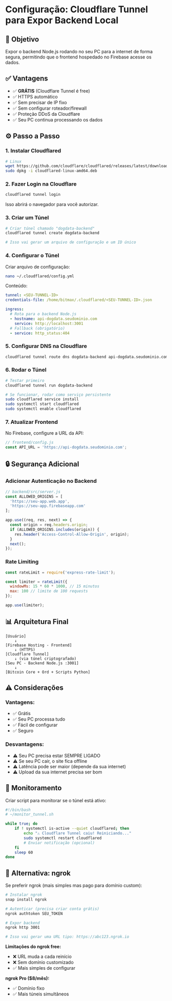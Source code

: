 # Configuração: Cloudflare Tunnel para Expor Backend Local

## 🎯 Objetivo
Expor o backend Node.js rodando no seu PC para a internet de forma segura, permitindo que o frontend hospedado no Firebase acesse os dados.

## ✅ Vantagens
- ✅ **GRÁTIS** (Cloudflare Tunnel é free)
- ✅ HTTPS automático
- ✅ Sem precisar de IP fixo
- ✅ Sem configurar roteador/firewall
- ✅ Proteção DDoS da Cloudflare
- ✅ Seu PC continua processando os dados

## ⚙️ Passo a Passo

### 1. Instalar Cloudflared
```bash
# Linux
wget https://github.com/cloudflare/cloudflared/releases/latest/download/cloudflared-linux-amd64.deb
sudo dpkg -i cloudflared-linux-amd64.deb
```

### 2. Fazer Login na Cloudflare
```bash
cloudflared tunnel login
```
Isso abrirá o navegador para você autorizar.

### 3. Criar um Túnel
```bash
# Criar túnel chamado "dogdata-backend"
cloudflared tunnel create dogdata-backend

# Isso vai gerar um arquivo de configuração e um ID único
```

### 4. Configurar o Túnel
Criar arquivo de configuração:

```bash
nano ~/.cloudflared/config.yml
```

Conteúdo:
```yaml
tunnel: <SEU-TUNNEL-ID>
credentials-file: /home/bitmax/.cloudflared/<SEU-TUNNEL-ID>.json

ingress:
  # Rota para o backend Node.js
  - hostname: api-dogdata.seudominio.com
    service: http://localhost:3001
  # Fallback (obrigatório)
  - service: http_status:404
```

### 5. Configurar DNS na Cloudflare
```bash
cloudflared tunnel route dns dogdata-backend api-dogdata.seudominio.com
```

### 6. Rodar o Túnel
```bash
# Testar primeiro
cloudflared tunnel run dogdata-backend

# Se funcionar, rodar como serviço persistente
sudo cloudflared service install
sudo systemctl start cloudflared
sudo systemctl enable cloudflared
```

### 7. Atualizar Frontend
No Firebase, configure a URL da API:
```javascript
// frontend/config.js
const API_URL = 'https://api-dogdata.seudominio.com';
```

## 🔒 Segurança Adicional

### Adicionar Autenticação no Backend
```javascript
// backend/src/server.js
const ALLOWED_ORIGINS = [
  'https://seu-app.web.app',
  'https://seu-app.firebaseapp.com'
];

app.use((req, res, next) => {
  const origin = req.headers.origin;
  if (ALLOWED_ORIGINS.includes(origin)) {
    res.header('Access-Control-Allow-Origin', origin);
  }
  next();
});
```

### Rate Limiting
```javascript
const rateLimit = require('express-rate-limit');

const limiter = rateLimit({
  windowMs: 15 * 60 * 1000, // 15 minutos
  max: 100 // limite de 100 requests
});

app.use(limiter);
```

## 📊 Arquitetura Final

```
[Usuário] 
    ↓
[Firebase Hosting - Frontend]
    ↓ (HTTPS)
[Cloudflare Tunnel]
    ↓ (via túnel criptografado)
[Seu PC - Backend Node.js :3001]
    ↓
[Bitcoin Core + Ord + Scripts Python]
```

## ⚠️ Considerações

### Vantagens:
- ✅ Grátis
- ✅ Seu PC processa tudo
- ✅ Fácil de configurar
- ✅ Seguro

### Desvantagens:
- ⚠️ Seu PC precisa estar SEMPRE LIGADO
- ⚠️ Se seu PC cair, o site fica offline
- ⚠️ Latência pode ser maior (depende da sua internet)
- ⚠️ Upload da sua internet precisa ser bom

## 🔧 Monitoramento

Criar script para monitorar se o túnel está ativo:

```bash
#!/bin/bash
# ~/monitor_tunnel.sh

while true; do
    if ! systemctl is-active --quiet cloudflared; then
        echo "⚠️ Cloudflare Tunnel caiu! Reiniciando..."
        sudo systemctl restart cloudflared
        # Enviar notificação (opcional)
    fi
    sleep 60
done
```

## 📱 Alternativa: ngrok

Se preferir ngrok (mais simples mas pago para domínio custom):

```bash
# Instalar ngrok
snap install ngrok

# Autenticar (precisa criar conta grátis)
ngrok authtoken SEU_TOKEN

# Expor backend
ngrok http 3001

# Isso vai gerar uma URL tipo: https://abc123.ngrok.io
```

**Limitações do ngrok free:**
- ❌ URL muda a cada reinício
- ❌ Sem domínio customizado
- ✅ Mais simples de configurar

**ngrok Pro ($8/mês):**
- ✅ Domínio fixo
- ✅ Mais túneis simultâneos


